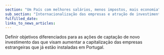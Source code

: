 ```yaml
---
section: "Um País com melhores salários, menos impostos, mais economia"
sub_section: "Internacionalização das empresas e atração de investimento estrangeiro"
fulfilled_date:
links_to_news_articles:
---
```


Definir objetivos diferenciados para as ações de captação de novo investimento das que visam aumentar a capitalização das empresas estrangeiras que já estão instaladas em Portugal.